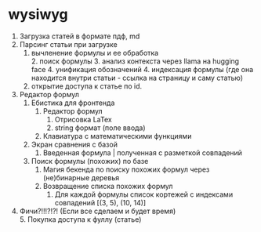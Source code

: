 # wysiwyg  
1. Загрузка статей в формате пдф, md  
2. Парсинг статьи при загрузке   
	1. вычленение формулы и ее обработка  
		2. поиск формулы
		3. анализ контекста через llama на hugging face
			4. унификация обозначений
		4. индексация формулы (где она находится внутри статьи - ссылка на страницу и саму статью)
	2. открытие доступа к статье по id.
 3. Редактор формул  
 	1. Ебистика для фронтенда  
		1. Редактор формул  
			1. Отрисовка LaTex  
			2. string формат (поле ввода)  
		2. Клавиатура с математическими функциями  
	2. Экран сравнения с базой  
		1. Введенная формула | полученная с разметкой совпадений  
	3. Поиск формулы (похожих) по базе  
		1. Магия бекенда по поиску похожих формул через (не)бинарные деревья  
		2. Возвращение списка похожих формул  
			1. Для каждой формулы список кортежей с индексами совпадений [(3, 5), (10, 14)]  
5. Фичи?!!!?!?! (Если все сделаем и будет время)  
	5. Покупка доступа к фуллу (статье)  
 
